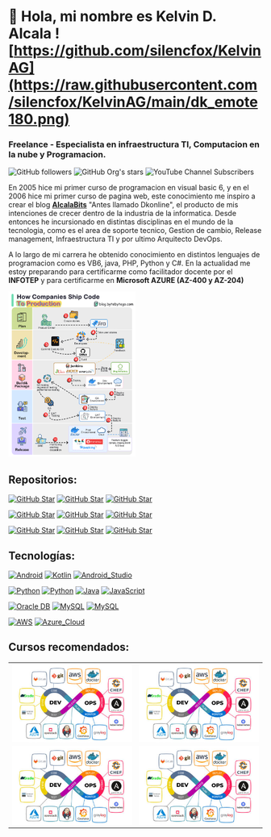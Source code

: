 <!--
**silencfox/silencfox** is a ✨ _special_ ✨ repository because its `README.md` (this file) appears on your GitHub profile.

Here are some ideas to get you started:

- 🔭 I’m currently working on ...
- 🌱 I’m currently learning ...
- 👯 I’m looking to collaborate on ...
- 🤔 I’m looking for help with ...
- 💬 Ask me about ...
- 📫 How to reach me: ...
- 😄 Pronouns: ...
- ⚡ Fun fact: ...
-->


# 👋 Hola, mi nombre es Kelvin D. Alcala ![https://github.com/silencfox/KelvinAG](https://raw.githubusercontent.com/silencfox/KelvinAG/main/dk_emote180.png)
### Freelance - Especialista en infraestructura TI, Computacion en la nube y Programacion.


![GitHub followers](https://img.shields.io/github/followers/silencfox?style=social)
![GitHub Org's stars](https://img.shields.io/github/stars/silencfox?style=social)
![YouTube Channel Subscribers](https://img.shields.io/youtube/channel/subscribers/UClf3BfEZgKOP3rhGQHano7g)

En 2005 hice mi primer curso de programacion en visual basic 6, y en el 2006 hice mi primer curso de pagina web, este conocimiento me inspiro a crear el blog [**AlcalaBits**](https://alcalabits.blogspot.com) "Antes llamado Dkonline", el producto de mis intenciones de crecer dentro de la industria de la informatica.
Desde entonces he incursionado en distintas disciplinas en el mundo de la tecnologia, como es el area de soporte tecnico, Gestion de cambio, Release management, Infraestructura TI y por ultimo Arquitecto DevOps.

A lo largo de mi carrera he obtenido conocimiento en distintos lenguajes de programacion como es VB6, java, PHP, Python y C#.
En la actualidad me estoy preparando para certificarme como facilitador docente por el **INFOTEP** y para certificarme en **Microsoft AZURE (AZ-400 y AZ-204)**

<img src="https://raw.githubusercontent.com/silencfox/silencfox/main/img/1703107524128.gif" width="50%" height="50%">

## Repositorios:
[![GitHub Star](https://img.shields.io/badge/UtilsCon-4285F4?style=for-the-badge&logo=github&logoColor=white&labelColor=101010)](https://github.com/silencfox/UtilsCon)
[![GitHub Star](https://img.shields.io/badge/BinanceC2C-4285F4?style=for-the-badge&logo=github&logoColor=white&labelColor=101010)](https://github.com/silencfox/BinanceC2C)
[![GitHub Star](https://img.shields.io/badge/Ansible-4285F4?style=for-the-badge&logo=github&logoColor=white&labelColor=101010)](https://github.com/silencfox/Ansible)

[![GitHub Star](https://img.shields.io/badge/Linux_Agent-4285F4?style=for-the-badge&logo=github&logoColor=white&labelColor=101010)](https://github.com/silencfox/Linux-Agent)
[![GitHub Star](https://img.shields.io/badge/AlVentory-4285F4?style=for-the-badge&logo=github&logoColor=white&labelColor=101010)](https://github.com/silencfox/AlVentory)
[![GitHub Star](https://img.shields.io/badge/GPT_Java_Android-4285F4?style=for-the-badge&logo=github&logoColor=white&labelColor=101010)](https://github.com/silencfox/ChatGPT_Java_Android)

[![GitHub Star](https://img.shields.io/badge/ChatGPT_Python-4285F4?style=for-the-badge&logo=github&logoColor=white&labelColor=101010)](https://github.com/silencfox/ChatGPT_Python)
[![GitHub Star](https://img.shields.io/badge/ChatGPT_Kotlin-4285F4?style=for-the-badge&logo=github&logoColor=white&labelColor=101010)](https://github.com/silencfox/ChatGPT_Kotlin)
[![GitHub Star](https://img.shields.io/badge/eshopdk-4285F4?style=for-the-badge&logo=github&logoColor=white&labelColor=101010)](https://github.com/silencfox/eshopdk)

## Tecnologías:
[![Android](https://img.shields.io/badge/Android-3DDC50?style=for-the-badge&logo=android&logoColor=white&labelColor=101010)]()
[![Kotlin](https://img.shields.io/badge/Kotlin-0080D5?style=for-the-badge&logo=kotlin&logoColor=white&labelColor=101010)]()
[![Android_Studio](https://img.shields.io/badge/Android_Studio-3DDC70?style=for-the-badge&logo=android-studio&logoColor=white&labelColor=101010)]()

[![Python](https://img.shields.io/badge/C_Sharp-yellow?style=for-the-badge&logo=python&logoColor=white&labelColor=101010)]()
[![Python](https://img.shields.io/badge/Python-yellow?style=for-the-badge&logo=python&logoColor=white&labelColor=101010)]()
[![Java](https://img.shields.io/badge/Java-006396?style=for-the-badge&logo=java&logoColor=white&labelColor=101010)]()
[![JavaScript](https://img.shields.io/badge/JavaScript-F7DF1A?style=for-the-badge&logo=javascript&logoColor=white&labelColor=101010)]()

[![Oracle DB](https://img.shields.io/badge/Oracle_DB-47A238?style=for-the-badge&logo=mongodb&logoColor=white&labelColor=101010)]()
[![MySQL](https://img.shields.io/badge/MySQL-3479A1?style=for-the-badge&logo=mysql&logoColor=white&labelColor=101010)]()
[![MySQL](https://img.shields.io/badge/SqlServer-3479A1?style=for-the-badge&logo=serverfault&logoColor=white&labelColor=101010)]()

[![AWS](https://img.shields.io/badge/AWS-132F3E?style=for-the-badge&logo=amazon-aws&logoColor=white&labelColor=101010)]()
[![Azure_Cloud](https://img.shields.io/badge/Azure_Cloud-3285F4?style=for-the-badge&logo=googlecloud&logoColor=white&labelColor=101010)]()



## Cursos recomendados:

<table style="width:100%">
<tr>
<td>
<a href="https://www.youtube.com/watch?v=QCFChF-V24s">
<img src="https://raw.githubusercontent.com/silencfox/silencfox/main/Devops1-1536x1003x75.jpeg">
</a>
</td>
<td>
<a href="https://www.youtube.com/watch?v=QCFChF-V24s">
<img src="https://raw.githubusercontent.com/silencfox/silencfox/main/Devops1-1536x1003x75.jpeg">
</a>
</td>
</tr>

<tr>
<td>
<a href="https://www.youtube.com/watch?v=QCFChF-V24s">
<img src="https://raw.githubusercontent.com/silencfox/silencfox/main/Devops1-1536x1003x75.jpeg">
</a>
</td>
<td>
<a href="https://www.youtube.com/watch?v=QCFChF-V24s">
<img src="https://raw.githubusercontent.com/silencfox/silencfox/main/Devops1-1536x1003x75.jpeg">
</a>
</td>
</tr>

</table>
